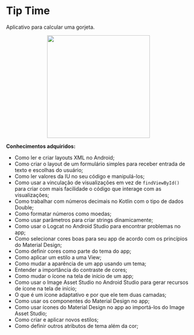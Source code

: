 # Tip Time

Aplicativo para calcular uma gorjeta.

<div align="center">
    <img width="280" src="https://user-images.githubusercontent.com/49538805/108644498-fab04980-748d-11eb-85e2-326b06fa9f1a.gif">
</div>

**Conhecimentos adquiridos:**
- Como ler e criar layouts XML no Android;
- Como criar o layout de um formulário simples para receber entrada de texto e escolhas do usuário;
- Como ler valores da IU no seu código e manipulá-los;
- Como usar a vinculação de visualizações em vez de `findViewById()` para criar com mais facilidade o código que interage com as visualizações;
- Como trabalhar com números decimais no Kotlin com o tipo de dados Double;
- Como formatar números como moedas;
- Como usar parâmetros para criar strings dinamicamente;
- Como usar o Logcat no Android Studio para encontrar problemas no app;
- Como selecionar cores boas para seu app de acordo com os princípios do Material Design;
- Como definir cores como parte do tema do app;
- Como aplicar um estilo a uma View;
- Como mudar a aparência de um app usando um tema;
- Entender a importância do contraste de cores;
- Como mudar o ícone na tela de início de um app;
- Como usar o Image Asset Studio no Android Studio para gerar recursos de ícone na tela de início;
- O que é um ícone adaptativo e por que ele tem duas camadas;
- Como usar os componentes do Material Design no app;
- Como usar ícones do Material Design no app ao importá-los do Image Asset Studio;
- Como criar e aplicar novos estilos;
- Como definir outros atributos de tema além da cor;